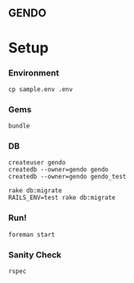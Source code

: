 GENDO
-----

Setup
=====

### Environment

```
cp sample.env .env
```

### Gems

```
bundle
```

### DB

```
createuser gendo
createdb --owner=gendo gendo
createdb --owner=gendo gendo_test
```

```
rake db:migrate
RAILS_ENV=test rake db:migrate
```

### Run!

```
foreman start
```

### Sanity Check

```
rspec
```
